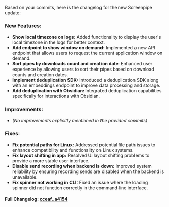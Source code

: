 Based on your commits, here is the changelog for the new Screenpipe update:

### **New Features:**
- **Show local timezone on logs:** Added functionality to display the user's local timezone in the logs for better context.
- **Add endpoint to show window on demand:** Implemented a new API endpoint that allows users to request the current application window on demand.
- **Sort pipes by downloads count and creation date:** Enhanced user experience by allowing users to sort their pipes based on download counts and creation dates.
- **Implement deduplication SDK:** Introduced a deduplication SDK along with an embeddings endpoint to improve data processing and storage.
- **Add deduplication with Obsidian:** Integrated deduplication capabilities specifically for interactions with Obsidian.

### **Improvements:**
- *(No improvements explicitly mentioned in the provided commits)*

### **Fixes:**
- **Fix potential paths for Linux:** Addressed potential file path issues to enhance compatibility and functionality on Linux systems.
- **Fix layout shifting in app:** Resolved UI layout shifting problems to provide a more stable user interface.
- **Disable send recording when backend is down:** Improved system reliability by ensuring recording sends are disabled when the backend is unavailable.
- **Fix spinner not working in CLI:** Fixed an issue where the loading spinner did not function correctly in the command-line interface.

#### **Full Changelog:** [cceaf..a4154](https://github.com/mediar-ai/screenpipe/compare/cceaf..a4154)

